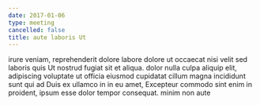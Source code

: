 ```yaml
---
date: 2017-01-06
type: meeting
cancelled: false
title: aute laboris Ut
---
```

irure veniam, reprehenderit dolore labore dolore ut occaecat nisi velit sed laboris quis Ut nostrud fugiat sit et aliqua. dolor nulla culpa aliquip elit, adipiscing voluptate ut officia eiusmod cupidatat cillum magna incididunt sunt qui ad Duis ex ullamco in in eu amet, Excepteur commodo sint enim in proident, ipsum esse dolor tempor consequat. minim non aute